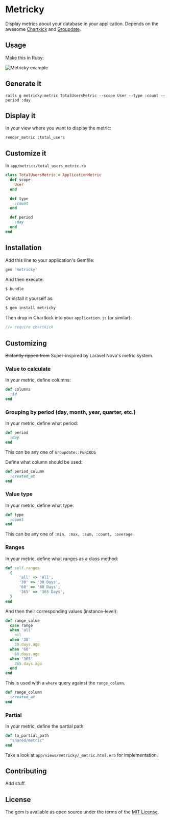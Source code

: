 # Metricky
Display metrics about your database in your application. Depends on the awesome [Chartkick](https://github.com/ankane/chartkick) and [Groupdate](https://github.com/ankane/groupdate).

## Usage

Make this in Ruby:

<img src="https://i.imgur.com/PQhFyAE.png" alt="Metricky example">

## Generate it 

`rails g metricky:metric TotalUsersMetric --scope User --type :count --period :day`

## Display it 

In your view where you want to display the metric: 

```erbruby
render_metric :total_users
```

## Customize it 

In `app/metrics/total_users_metric.rb`

```ruby 
class TotalUsersMetric < ApplicationMetric 
  def scope
    User
  end

  def type
    :count
  end

  def period
    :day 
  end
end
```

## Installation
Add this line to your application's Gemfile:

```ruby
gem 'metricky'
```

And then execute:
```bash
$ bundle
```

Or install it yourself as:
```bash
$ gem install metricky
```

Then drop in Chartkick into your `application.js` (or similar):

```javascript
//= require chartkick
```

## Customizing

~~Blatantly ripped from~~ Super-inspired by Laravel Nova's metric system.

### Value to calculate

In your metric, define columns:

```ruby 
def columns
  :id 
end
```

### Grouping by period (day, month, year, quarter, etc.)

In your metric, define what period:

```ruby
def period 
  :day 
end
```

This can be any one of `Groupdate::PERIODS`

Define what column should be used:

```ruby
def period_column
  :created_at 
end
```

### Value type 

In your metric, define what type:

```ruby
def type 
  :count 
end
```

This can be any one of `:min, :max, :sum, :count, :average`

### Ranges

In your metric, define what ranges as a class method:

```ruby
def self.ranges
  {
      'all' => 'All',
      '30' => '30 Days',
      '60' => '60 Days',
      '365' => '365 Days',
  }
end
```

And then their corresponding values (instance-level):

```ruby 
def range_value
  case range
  when 'all'
    nil
  when '30'
    30.days.ago
  when '60'
    60.days.ago
  when '365'
    365.days.ago
  end
end
```

This is used with a `where` query against the `range_column`.

```ruby 
def range_column
  :created_at
end
```

### Partial

In your metric, define the partial path:

```ruby 
def to_partial_path
  "shared/metric"
end
```

Take a look at `app/views/metricky/_metric.html.erb` for implementation.

## Contributing
Add stuff.

## License
The gem is available as open source under the terms of the [MIT License](https://opensource.org/licenses/MIT).
